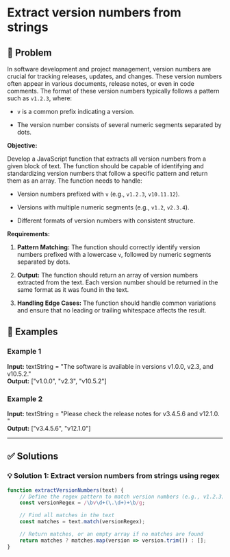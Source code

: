# Extract version numbers from strings

## 📝 Problem

In software development and project management, version numbers are crucial for tracking releases, updates, and changes. These version numbers often appear in various documents, release notes, or even in code comments. The format of these version numbers typically follows a pattern such as `v1.2.3`, where:

*   `v` is a common prefix indicating a version.
    
*   The version number consists of several numeric segments separated by dots.
    

**Objective:**

Develop a JavaScript function that extracts all version numbers from a given block of text. The function should be capable of identifying and standardizing version numbers that follow a specific pattern and return them as an array. The function needs to handle:

*   Version numbers prefixed with `v` (e.g., `v1.2.3`, `v10.11.12`).
    
*   Versions with multiple numeric segments (e.g., `v1.2`, `v2.3.4`).
    
*   Different formats of version numbers with consistent structure.
    

**Requirements:**

1.  **Pattern Matching:** The function should correctly identify version numbers prefixed with a lowercase `v`, followed by numeric segments separated by dots.
    
2.  **Output:** The function should return an array of version numbers extracted from the text. Each version number should be returned in the same format as it was found in the text.
    
3.  **Handling Edge Cases:** The function should handle common variations and ensure that no leading or trailing whitespace affects the result.


## 📌 Examples

### Example 1

**Input:** textString = "The software is available in versions v1.0.0, v2.3, and v10.5.2."  
**Output:** ["v1.0.0", "v2.3", "v10.5.2"]

### Example 2

**Input:** textString = "Please check the release notes for v3.4.5.6 and v12.1.0.
"  
**Output:** ["v3.4.5.6", "v12.1.0"]

---

## ✅ Solutions

### 💡 Solution 1: Extract version numbers from strings using regex

```javascript
function extractVersionNumbers(text) {
    // Define the regex pattern to match version numbers (e.g., v1.2.3)
    const versionRegex = /\bv\d+(\.\d+)+\b/g;

    // Find all matches in the text
    const matches = text.match(versionRegex);

    // Return matches, or an empty array if no matches are found
    return matches ? matches.map(version => version.trim()) : [];
}
```